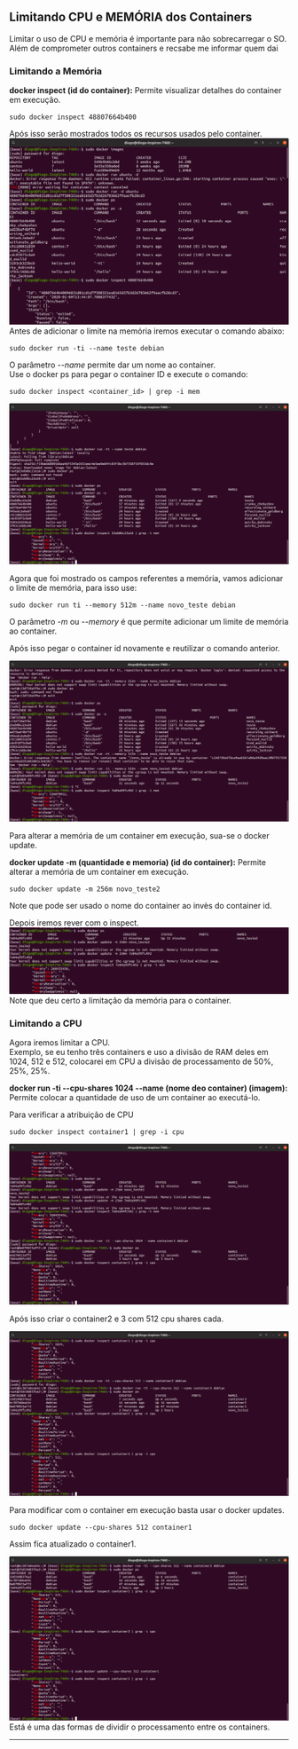 ## Limitando CPU e MEMÓRIA dos Containers
Limitar o uso de CPU e memória é importante para não sobrecarregar o SO.  
Além de comprometer outros containers e recsabe me informar quem dai

### Limitando a Memória
**docker inspect (id do container):** Permite visualizar detalhes do container em execução.  

```
sudo docker inspect 48807664b400
```
Após isso serão mostrados todos os recursos usados pelo container.  
![](imagens/docker_8.png) 
Antes de adicionar o limite na memória iremos executar o comando abaixo:  
```
sudo docker run -ti --name teste debian
```
O parâmetro *--name* permite dar um nome ao container.  
Use o docker ps para pegar o container ID e execute o comando: 
```
sudo docker inspect <container_id> | grep -i mem
```  

![](imagens/docker_9.png)  

Agora que foi mostrado os campos referentes a memória, vamos adicionar o limite de memória, para isso use:  
```
sudo docker run ti --memory 512m --name novo_teste debian
```
O parâmetro *-m* ou *--memory* é que permite adicionar um limite de memória ao container.  

Após isso pegar o container id novamente e reutilizar o comando anterior.  

![](imagens/docker_10.png) 

Para alterar a memória de um container em execução, sua-se o docker update.

**docker update -m (quantidade e memoria) (id do container):** Permite alterar a memória de um container em execução.  

```
sudo docker update -m 256m novo_teste2
```
Note que pode ser usado o nome do container ao invès do container id. 

Depois iremos rever com o inspect.  
![](imagens/docker_11.png) 
Note que deu certo a limitação da memória para o container.  

### Limitando a CPU  

Agora iremos limitar a CPU.  
Exemplo, se eu tenho três containers e uso a divisão de RAM deles em 1024, 512 e 512, colocarei em CPU a divisão de processamento de 50%, 25%, 25%.  

**docker run -ti --cpu-shares 1024 --name (nome deo container) (imagem):** Permite colocar a quantidade de uso de um container ao executá-lo.  

Para verificar a atribuição de CPU
```
sudo docker inspect container1 | grep -i cpu
```
![](imagens/docker_12.png)  

Após isso criar o container2 e 3 com 512 cpu shares cada.  

![](imagens/docker_13.png)

Para modificar com o container em execução basta usar o docker updates.  

```
sudo docker update --cpu-shares 512 container1
```
Assim fica atualizado o container1.

![](imagens/docker_14.png)
Está é uma das formas de dividir o processamento entre os containers.

---
